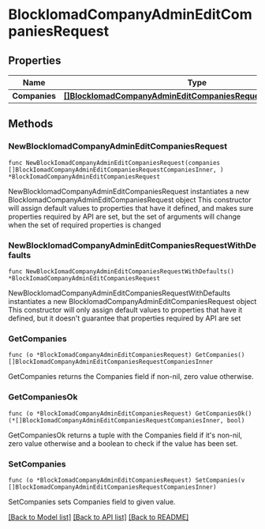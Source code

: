 # BlockIomadCompanyAdminEditCompaniesRequest

## Properties

Name | Type | Description | Notes
------------ | ------------- | ------------- | -------------
**Companies** | [**[]BlockIomadCompanyAdminEditCompaniesRequestCompaniesInner**](BlockIomadCompanyAdminEditCompaniesRequestCompaniesInner.md) |  | 

## Methods

### NewBlockIomadCompanyAdminEditCompaniesRequest

`func NewBlockIomadCompanyAdminEditCompaniesRequest(companies []BlockIomadCompanyAdminEditCompaniesRequestCompaniesInner, ) *BlockIomadCompanyAdminEditCompaniesRequest`

NewBlockIomadCompanyAdminEditCompaniesRequest instantiates a new BlockIomadCompanyAdminEditCompaniesRequest object
This constructor will assign default values to properties that have it defined,
and makes sure properties required by API are set, but the set of arguments
will change when the set of required properties is changed

### NewBlockIomadCompanyAdminEditCompaniesRequestWithDefaults

`func NewBlockIomadCompanyAdminEditCompaniesRequestWithDefaults() *BlockIomadCompanyAdminEditCompaniesRequest`

NewBlockIomadCompanyAdminEditCompaniesRequestWithDefaults instantiates a new BlockIomadCompanyAdminEditCompaniesRequest object
This constructor will only assign default values to properties that have it defined,
but it doesn't guarantee that properties required by API are set

### GetCompanies

`func (o *BlockIomadCompanyAdminEditCompaniesRequest) GetCompanies() []BlockIomadCompanyAdminEditCompaniesRequestCompaniesInner`

GetCompanies returns the Companies field if non-nil, zero value otherwise.

### GetCompaniesOk

`func (o *BlockIomadCompanyAdminEditCompaniesRequest) GetCompaniesOk() (*[]BlockIomadCompanyAdminEditCompaniesRequestCompaniesInner, bool)`

GetCompaniesOk returns a tuple with the Companies field if it's non-nil, zero value otherwise
and a boolean to check if the value has been set.

### SetCompanies

`func (o *BlockIomadCompanyAdminEditCompaniesRequest) SetCompanies(v []BlockIomadCompanyAdminEditCompaniesRequestCompaniesInner)`

SetCompanies sets Companies field to given value.



[[Back to Model list]](../README.md#documentation-for-models) [[Back to API list]](../README.md#documentation-for-api-endpoints) [[Back to README]](../README.md)


